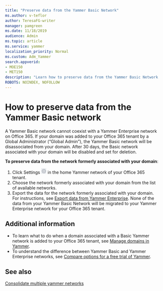 ```yaml
---
title: "Preserve data from the Yammer Basic Network"
ms.author: v-teflor
author: TeresaFG-writer
manager: pamgreen
ms.date: 11/18/2019
audience: Admin
ms.topic: article
ms.service: yammer
localization_priority: Normal
ms.custom: Adm_Yammer
search.appverid: 
- MOE150
- MET150
description: "Learn how to preserve data from the Yammer Basic Network."
ROBOTS: NOINDEX, NOFOLLOW 
---
```


# How to preserve data from the Yammer Basic network

A Yammer Basic network cannot coexist with a Yammer Enterprise network on Office 365. If your domain was added to your Office 365 tenant by a Global Administrator (“Global Admin”), the Yammer Basic network will be disassociated from your domain. After 30 days, the Basic network associated with your domain will be disabled and set for deletion.

**To preserve data from the network formerly associated with your domain**:

1. Click Settings ![Yammer settings icon](../media/9704ce70-56ce-43f7-96c6-f253b0413d40.png) in the home Yammer network of your Office 365 tenant.
2. Choose the network formerly associated with your domain from the list of available networks.
3. Export the data for the network formerly associated with your domain. For instructions, see [Export data from Yammer Enterprise](export-yammer-basic-data.md). None of the data from your Yammer Basic Network will be migrated to your Yammer Enterprise network for your Office 365 tenant.

## Additional information

- To learn what to do when a domain associated with a Basic Yammer network is added to your Office 365 tenant, see [Manage domains in Yammer](manage-yammer-domains.md).
- To understand the difference between Yammer Basic and Yammer Enterprise networks, see [Compare options for a free trial of Yammer](compare-options-for-a-free-trial.md).

## See also

[Consolidate multiple yammer networks](consolidate-multiple-yammer-networks.md)
